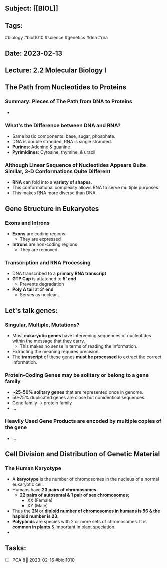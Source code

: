 ## Subject: [[BIOL]]
## Tags:
#biology #biol1010 #science #genetics #dna #rna 
## Date: 2023-02-13
## Lecture: 2.2 Molecular Biology I

## The Path from Nucleotides to Proteins
### Summary: Pieces of The Path from DNA to Proteins
- 
### What's the Difference between DNA and RNA?
- Same basic components: base, sugar, phosphate.
- DNA is double stranded, RNA is single stranded.
- **Purines**: Adenine & guanine
- **Pyrimidines**: Cytosine, thymine, & uracil
### Although Linear Sequence of Nucleotides Appears Quite Similar, 3-D Conformations Quite Different
- **RNA** can fold into a **variety of shapes**.
- This conformational complexity allows RNA to serve multiple purposes.
- This makes RNA more diverse than DNA.

## Gene Structure in Eukaryotes
### Exons and Introns
- **Exons** are coding regions
	- They are expressed
- **Introns** are non-coding regions
	- They are removed
### Transcription and RNA Processing
- DNA transcribed to a **primary RNA transcript**
- **GTP Cap** is attatched to **5' end**
	- Prevents degradation
- **Poly A tail** at **3' end**
	- Serves as nuclear...

## Let's talk genes: 
### Singular, Multiple, Mutations?
- Most **eukaryotic genes** have intervening sequences of nucleotides within the message that they carry,
	- This makes no sense in terms of reading the information.
- Extracting the meaning requires precision.
- The **transcript** of these genes **must be processed** to extract the correct information.
### Protein-Coding Genes may be solitary or belong to a gene family
- **~25-50% solitary genes** that are represented once in genome.
- 50-75% duplicated genes are close but nonidentical sequences.
- Gene family -> protein family
- ...
### Heavily Used Gene Products are encoded by multiple copies of the gene
- ...

## Cell Division and Distribution of Genetic Material
### The Human Karyotype
- A **karyotype** is the number of chromosomes in the nucleus of a normal eukaryotic cell.
- Humans have **23 pairs of chromosomes**
	- **22 pairs of autosomal & 1 pair of sex chromosomes;**
		- XX (Female)
		- XY (Male)
- Thus the **2N** or **diploid number of chromosomes in humans is 56 & the haploid number is 23**.
- **Polyploids** are species with 2 or more sets of chromosomes. It is **common in plants** & important in plant speciation.
- 

## Tasks:
- [ ] PCA 8📅 2023-02-16 #biol1010 